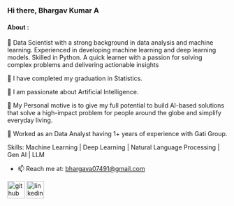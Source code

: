 ### Hi there, Bhargav Kumar A
#### About :

🔭 Data Scientist with a strong background in data analysis and machine learning. Experienced in developing machine learning and deep learning models. Skilled in Python. A quick learner with a passion for solving complex problems and delivering actionable insights

🔭 I have completed my graduation in Statistics.

🔭 I am passionate about Artificial Intelligence. 
    
💬 My Personal motive is to give my full potential to build AI-based solutions that solve a high-impact problem for people around the globe and simplify everyday living.

👯 Worked as an Data Analyst having 1+ years of experience with Gati Group.


Skills: Machine Learning | Deep Learning | Natural Language Processing | Gen AI | LLM 

- 📫 Reach me at: bhargava07491@gmail.com 


[<img src='https://cdn.jsdelivr.net/npm/simple-icons@3.0.1/icons/github.svg' alt='github' height='40'>](https://github.com/ABK9999)  [<img src='https://cdn.jsdelivr.net/npm/simple-icons@3.0.1/icons/linkedin.svg' alt='linkedin' height='40'>](https://www.linkedin.com/in/abk9999-bhargav/)
